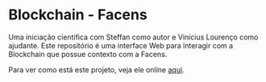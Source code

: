 # Blockchain - Facens

Uma iniciação cientifica com Steffan como autor e Vinícius Lourenço como ajudante. 
Este repositório é uma interface Web para interagir com a Blockchain que possue contexto com a Facens.

Para ver como está este projeto, veja ele online [aqui](https://facensblockchain.000webhostapp.com/).
